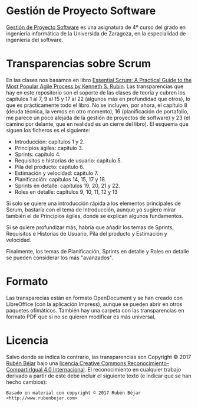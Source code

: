 # Gestión de Proyecto Software
[Gestión de Proyecto Software](http://titulaciones.unizar.es/asignaturas/30248/) es una asignatura de 4º curso del grado en ingeniería informática de la Universida de Zaragoza, en la especialidad de ingeniería del software.

# Transparencias sobre Scrum
En las clases nos basamos en libro [Essential Scrum: A Practical Guide to the Most Popular Agile Process by Kenneth S. Rubin](http://www.essentialscrum.com/). Las transparencias que hay en este repositorio son el soporte de las clases de teoría y cubren los capítulos 
1 al 7, 9 al 15 y 17 al 22 (algunos más en profundidad que otros), lo que es prácticamente todo el libro. No se incluyen, por ahora, el capítulo 8 (deuda técnica, la vemos en otro momento), 16 (planificación de portafolio, me parece un poco alejada de la gestión de proyectos de software) y 23 (el camino por delante, que en realidad es un cierre del libro). El esquema que siguen los ficheros es el siguiente:

- Introducción: capítulos 1 y 2.
- Principios ágiles: capítulo 3.
- Sprints: capítulo 4.
- Requisitos e historias de usuario: capítulo 5.
- Pila del producto: capítulo 6.
- Estimación y velocidad: capítulo 7.
- Planificación: capítulos 14, 15, 17 y 18.
- Sprints en detalle: capítulos 19, 20, 21 y 22.
- Roles en detalle: capítulos 9, 10, 11, 12 y 13

Si solo se quiere una introducción rápida a los elementos principales de Scrum, bastaría con el tema de Introducción, aunque yo sugiero mirar también el de Principios ágiles, donde se explican algunos fundamentos.

Si se quiere profundizar más, habría que añadir los temas de Sprints, Requisitos e Historias de Usuario, Pila del producto y Estimación y velocidad. 

Finalmente, los temas de Planificación, Sprints en detalle y Roles en detalle se pueden considerar los más "avanzados".

# Formato
Las transparecias están en formato OpenDocument y se han creado con LibreOffice (con la aplicación Impress), aunque se pueden abrir en otros paquetes ofimáticos. También hay una carpeta con las transparencias en formato PDF que si no se quieren modificar es más universal.

# Licencia
Salvo donde se indica lo contrario, las transparencias son Copyright © 2017 [Rubén Béjar](http://www.rubenbejar.com) bajo una [licencia Creative Commons Reconocimiento-CompartirIgual 4.0 Internacional](https://creativecommons.org/licenses/by-sa/4.0/deed.es_ES). El reconocimiento en cualquier trabajo derivado a partir de este debe incluir el siguiente texto (e indicar que se han hecho cambios):

`Basado en material con copyright © 2017 Rubén Béjar <http://www.rubenbejar.com>`

